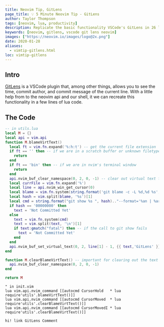 ```yaml
---
title: Neovim Tip, GitLens
page_title: 💡 5 Minute Neovim Tip - GitLens
author: Taylor Thompson
tags: [neovim, lua, productivity]
description: Replicate the basic functionality VSCode's GitLens in 26 lines of lua
keywords: [neovim, gitlens, vscode git lens neovim]
images: ["https://neovim.io/images/logo@2x.png"]
date: 2020-01-28
aliases:
  - vimtip-gitlens.html
loc: vimtip-gitlens
---
```


## Intro

[GitLens](https://marketplace.visualstudio.com/items?itemName=eamodio.gitlens) is a VSCode plugin that, among other things, allows you to see the time, commit author, and commit message of the current line. With a little help from to the neovim api and our shell, it we can recreate this functionality in a few lines of lua code.

## The Code

```lua
-- in utils.lua
local M = {}
local api = vim.api
function M.blameVirtText()
  local ft = vim.fn.expand('%:h:t') -- get the current file extension
  if ft == '' then -- if we are in a scratch buffer or unknown filetype
    return
  end
  if ft == 'bin' then -- if we are in nvim's terminal window
    return
  end
  api.nvim_buf_clear_namespace(0, 2, 0, -1) -- clear out virtual text from namespace 2 (the namespace we will set later)
  local currFile = vim.fn.expand('%')
  local line = api.nvim_win_get_cursor(0)
  local blame = vim.fn.system(string.format('git blame -c -L %d,%d %s', line[1], line[1], currFile))
  local hash = vim.split(blame, '%s')[1]
  local cmd = string.format("git show %s ", hash).."--format='%an | %ar | %s'"
  if hash == '00000000' then
    text = 'Not Committed Yet'
  else
    text = vim.fn.system(cmd)
    text = vim.split(text, '\n')[1]
    if text:gmatch("fatal") then -- if the call to git show fails
      text = 'Not Committed Yet'
    end
  end
  api.nvim_buf_set_virtual_text(0, 2, line[1] - 1, {{ text,'GitLens' }}, {}) -- set virtual text for namespace 2 with the content from git and assign it to the higlight group 'GitLens'
end

function M.clearBlameVirtText() -- important for clearing out the text when our cursor moves
  api.nvim_buf_clear_namespace(0, 2, 0, -1)
end

return M
```

```vim
" in init.vim
lua vim.api.nvim_command [[autocmd CursorHold   * lua require'utils'.blameVirtText()]]
lua vim.api.nvim_command [[autocmd CursorMoved  * lua require'utils'.clearBlameVirtText()]]
lua vim.api.nvim_command [[autocmd CursorMovedI * lua require'utils'.clearBlameVirtText()]]

hi! link GitLens Comment
```
